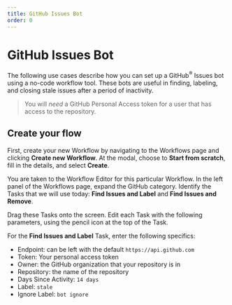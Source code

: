 ```yaml
---
title: GitHub Issues Bot
order: 0
---
```


# GitHub Issues Bot

The following use cases describe how you can set up a GitHub<sup>®</sup> Issues bot using a no-code workflow tool. These bots are useful in finding, labeling, and closing stale issues after a period of inactivity.

> You will _need_ a GitHub Personal Access token for a user that has access to the repository.

## Create your flow

First, create your new Workflow by navigating to the Workflows page and clicking **Create new Workflow**. At the modal, choose to **Start from scratch**, fill in the details, and select **Create**.

You are taken to the Workflow Editor for this particular Workflow. In the left panel of the Workflows page, expand the GitHub category. Identify the Tasks that we will use today: **Find Issues and Label** and **Find Issues and Remove**.

Drag these Tasks onto the screen. Edit each Task with the following parameters, using the pencil icon at the top of the Task.

For the **Find Issues and Label** Task, enter the following specifics:

- Endpoint: can be left with the default `https://api.github.com`
- Token: Your personal access token
- Owner: the GitHub organization that your repository is in
- Repository: the name of the repository
- Days Since Activity: `14 days`
- Label: `stale`
- Ignore Label: `bot ignore`